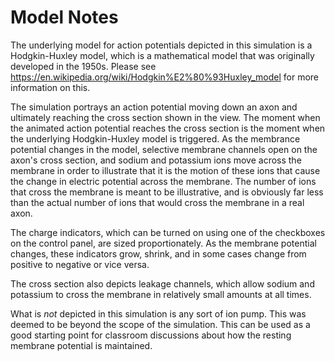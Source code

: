 Model Notes
===========

The underlying model for action potentials depicted in this simulation is a Hodgkin-Huxley model, which is a
mathematical model that was originally developed in the 1950s. Please see
https://en.wikipedia.org/wiki/Hodgkin%E2%80%93Huxley_model for more information on this.

The simulation portrays an action potential moving down an axon and ultimately reaching the cross section shown in
the view. The moment when the animated action potential reaches the cross section is the moment when the underlying
Hodgkin-Huxley model is triggered. As the membrance potential changes in the model, selective membrane channels open on
the axon's cross section, and sodium and potassium ions move across the membrane in order to illustrate that it is the
motion of these ions that cause the change in electric potential across the membrane. The number of ions that cross the
membrane is meant to be illustrative, and is obviously far less than the actual number of ions that would cross the
membrane in a real axon.

The charge indicators, which can be turned on using one of the checkboxes on the control panel, are sized
proportionately. As the membrane potential changes, these indicators grow, shrink, and in some cases change from
positive to negative or vice versa.

The cross section also depicts leakage channels, which allow sodium and potassium to cross the membrane in relatively
small amounts at all times.

What is *not* depicted in this simulation is any sort of ion pump. This was deemed to be beyond the scope of the
simulation. This can be used as a good starting point for classroom discussions about how the resting membrane potential
is maintained.